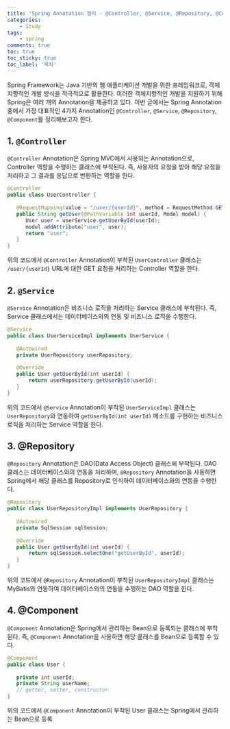 ```yaml
---
title: 'Spring Annotation 정리 - @Controller, @Service, @Repository, @Component'
categories:
    - Study
tags:
    - spring
comments: true
toc: true
toc_sticky: true
toc_label: '목차'
---
```


Spring Framework는 Java 기반의 웹 애플리케이션 개발을 위한 프레임워크로, 객체지향적인 개발 방식을 적극적으로 활용한다. 이러한 객체지향적인 개발을 지원하기 위해 Spring은 여러 개의 Annotation을 제공하고 있다. 이번 글에서는 Spring Annotation 중에서 가장 대표적인 4가지 Annotation인 `@Controller`, `@Service`, `@Repository`, `@Component`를 정리해보고자 한다.

## 1. `@Controller`
`@Controller` Annotation은 Spring MVC에서 사용되는 Annotation으로, Controller 역할을 수행하는 클래스에 부착된다. 즉, 사용자의 요청을 받아 해당 요청을 처리하고 그 결과를 응답으로 반환하는 역할을 한다.

```java
@Controller
public class UserController {
    
   @RequestMapping(value = "/user/{userId}", method = RequestMethod.GET)
   public String getUser(@PathVariable int userId, Model model) {
      User user = userService.getUserById(userId);
      model.addAttribute("user", user);
      return "user";
   }
}
```
위의 코드에서 `@Controller` Annotation이 부착된 `UserController` 클래스는 `/user/{userId}` URL에 대한 GET 요청을 처리하는 Controller 역할을 한다.

## 2. `@Service`
`@Service` Annotation은 비즈니스 로직을 처리하는 Service 클래스에 부착된다. 즉, Service 클래스에서는 데이터베이스와의 연동 및 비즈니스 로직을 수행한다.

```java
@Service
public class UserServiceImpl implements UserService {
    
   @Autowired
   private UserRepository userRepository;
   
   @Override
   public User getUserById(int userId) {
       return userRepository.getUserById(userId);
   }
}
```
위의 코드에서 `@Service` Annotation이 부착된 `UserServiceImpl` 클래스는 `UserRepository`와 연동하여 `getUserById(int userId)` 메소드를 구현하는 비즈니스 로직을 처리하는 Service 역할을 한다.

## 3. @Repository
`@Repository` Annotation은 DAO(Data Access Object) 클래스에 부착된다. DAO 클래스는 데이터베이스와의 연동을 처리하며, `@Repository` Annotation을 사용하면 Spring에서 해당 클래스를 Repository로 인식하여 데이터베이스와의 연동을 수행한다.

```java
@Repository
public class UserRepositoryImpl implements UserRepository {
    
   @Autowired
   private SqlSession sqlSession;
   
   @Override
   public User getUserById(int userId) {
       return sqlSession.selectOne("getUserById", userId);
   }
}
```
위의 코드에서 `@Repository` Annotation이 부착된 `UserRepositoryImpl` 클래스는 MyBatis와 연동하여 데이터베이스와의 연동을 수행하는 DAO 역할을 한다.

## 4. @Component
`@Component` Annotation은 Spring에서 관리하는 Bean으로 등록되는 클래스에 부착된다. 즉, `@Component` Annotation을 사용하면 해당 클래스를 Bean으로 등록할 수 있다.

```java
@Component
public class User {
    
   private int userId;
   private String userName;
   // getter, setter, constructor
}
```
위의 코드에서 `@Component` Annotation이 부착된 User 클래스는 Spring에서 관리하는 Bean으로 등록